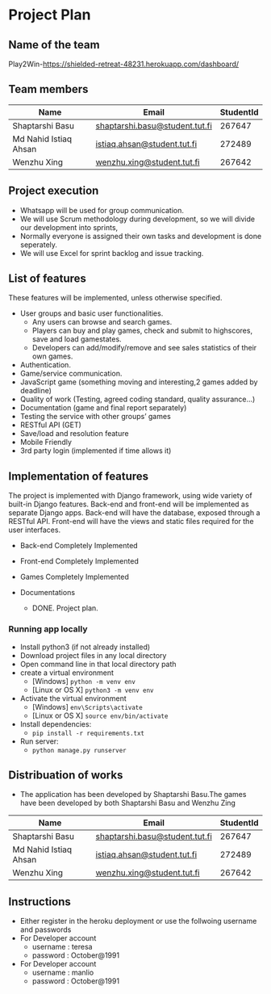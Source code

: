 # Project Plan 

## Name of the team
Play2Win-https://shielded-retreat-48231.herokuapp.com/dashboard/
## Team members
Name                  | Email                          | StudentId  
-----------           | ------------                   | --------
Shaptarshi Basu       | shaptarshi.basu@student.tut.fi | 267647 |
Md Nahid Istiaq Ahsan | istiaq.ahsan@student.tut.fi    | 272489 |
Wenzhu Xing           | wenzhu.xing@student.tut.fi     | 267642 |

## Project execution
* Whatsapp will be used for group communication.
* We will use Scrum methodology during development, so we will divide our development into sprints,
* Normally everyone is assigned their own tasks and development is done seperately.
* We will use Excel for sprint backlog and issue tracking.

## List of features

These features will be implemented, unless otherwise specified.

* User groups and basic user functionalities.
    * Any users can browse and search games.
    * Players can buy and play games, check and submit to highscores, save and load gamestates.
    * Developers can add/modify/remove and see sales statistics of their own games.
* Authentication.
* Game/service communication.
* JavaScript game (something moving and interesting,2 games added by deadline)
* Quality of work (Testing, agreed coding standard, quality assurance...)
* Documentation (game and final report separately)
* Testing the service with other groups’ games
* RESTful API (GET)
* Save/load and resolution feature 
* Mobile Friendly
* 3rd party login (implemented if time allows it)

## Implementation of features

The project is implemented with Django framework, using wide variety of built-in Django features.
Back-end and front-end will be implemented as separate Django apps.
Back-end will have the database, exposed through a RESTful API.
Front-end will have the views and static files required for the user interfaces.

* Back-end
    Completely Implemented

* Front-end
    Completely Implemented

* Games
    Completely Implemented

* Documentations
    * DONE. Project plan.

### Running app locally ###
* Install python3 (if not already installed)
* Download project files in any local directory
* Open command line in that local directory path
* create a virtual environment
	* [Windows] `python -m venv env`
	* [Linux or OS X] `python3 -m venv env`
* Activate the virtual environment
	* [Windows] `env\Scripts\activate`
	* [Linux or OS X] `source env/bin/activate`
* Install dependencies:
	* `pip install -r requirements.txt`
* Run server:
	* `python manage.py runserver`


## Distribuation of works
* The application has been developed by Shaptarshi Basu.The games have been developed by both Shaptarshi Basu and Wenzhu Zing


Name                  | Email                          | StudentId  
-----------           | ------------                   | --------
Shaptarshi Basu       | shaptarshi.basu@student.tut.fi | 267647 |
Md Nahid Istiaq Ahsan | istiaq.ahsan@student.tut.fi    | 272489 |
Wenzhu Xing           | wenzhu.xing@student.tut.fi     | 267642 |



## Instructions

* Either register in the heroku deployment or use the follwoing username and passwords
* For Developer account
    * username : teresa
    * password : October@1991
* For Developer account
    * username : manlio
    * password : October@1991
 
